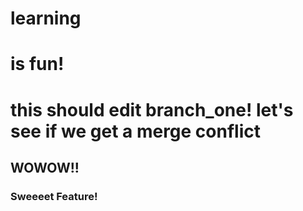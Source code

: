 # learning

# is fun!

# this should edit branch_one! let's see if we get a merge conflict


## WOWOW!!

### Sweeeet Feature!
